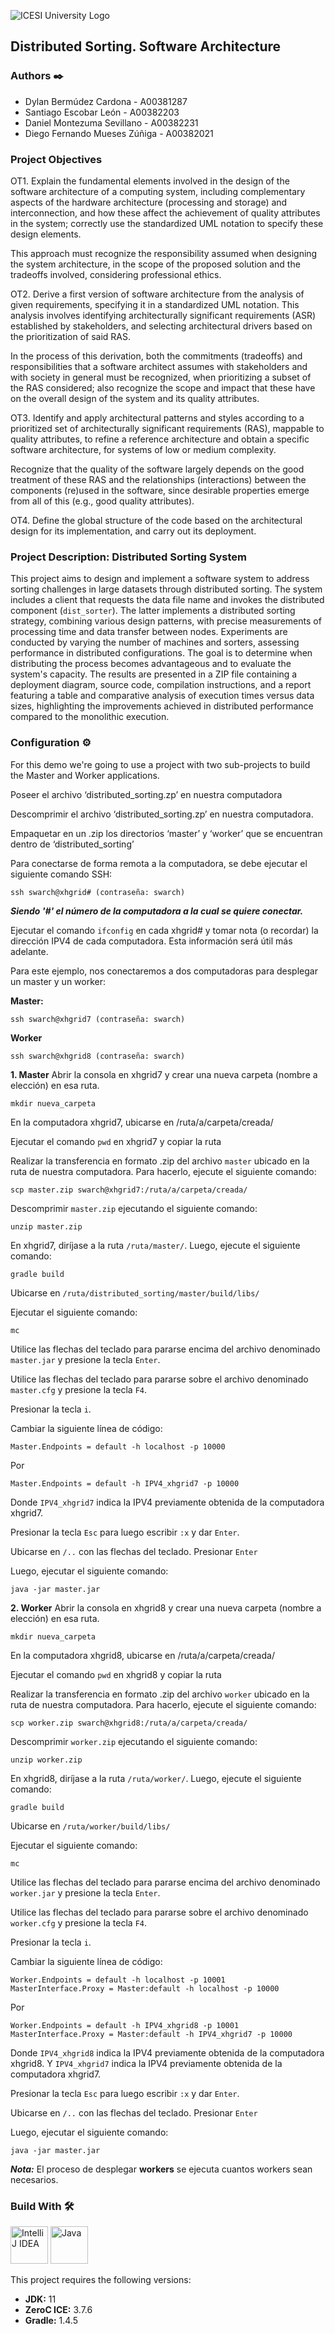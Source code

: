 ![ICESI University Logo](https://www.icesi.edu.co/launiversidad/images/La_universidad/logo_icesi.png)

## Distributed Sorting. Software Architecture

### **Authors** ✒️

- Dylan Bermúdez Cardona - A00381287
- Santiago Escobar León - A00382203
- Daniel Montezuma Sevillano - A00382231
- Diego Fernando Mueses Zúñiga - A00382021

### **Project Objectives**

OT1. Explain the fundamental elements involved in the design of the software architecture of a computing system, including complementary aspects of the hardware architecture (processing and storage) and interconnection, and how these affect the achievement of quality attributes in the system; correctly use the standardized UML notation to specify these design elements.

This approach must recognize the responsibility assumed when designing the system architecture, in the scope of the proposed solution and the tradeoffs involved, considering professional ethics.

OT2. Derive a first version of software architecture from the analysis of given requirements, specifying it in a standardized UML notation. This analysis involves identifying architecturally significant requirements (ASR) established by stakeholders, and selecting architectural drivers based on the prioritization of said RAS.

In the process of this derivation, both the commitments (tradeoffs) and responsibilities that a software architect assumes with stakeholders and with society in general must be recognized, when prioritizing a subset of the RAS considered; also recognize the scope and impact that these have on the overall design of the system and its quality attributes.

OT3. Identify and apply architectural patterns and styles according to a prioritized set of architecturally significant requirements (RAS), mappable to quality attributes, to refine a reference architecture and obtain a specific software architecture, for systems of low or medium complexity.

Recognize that the quality of the software largely depends on the good treatment of these RAS and the relationships (interactions) between the components (re)used in the software, since desirable properties emerge from all of this (e.g., good quality attributes).

OT4. Define the global structure of the code based on the architectural design for its implementation, and carry out its deployment.

### **Project Description: Distributed Sorting System**

This project aims to design and implement a software system to address sorting challenges in large datasets through distributed sorting. The system includes a client that requests the data file name and invokes the distributed component (`dist_sorter`). The latter implements a distributed sorting strategy, combining various design patterns, with precise measurements of processing time and data transfer between nodes. Experiments are conducted by varying the number of machines and sorters, assessing performance in distributed configurations. The goal is to determine when distributing the process becomes advantageous and to evaluate the system's capacity. The results are presented in a ZIP file containing a deployment diagram, source code, compilation instructions, and a report featuring a table and comparative analysis of execution times versus data sizes, highlighting the improvements achieved in distributed performance compared to the monolithic execution.

### **Configuration** ⚙️
For this demo we're going to use a project with two sub-projects to build the Master and Worker applications.

Poseer el archivo ‘distributed_sorting.zp’ en nuestra computadora 

Descomprimir el archivo ‘distributed_sorting.zp’ en nuestra computadora. 

Empaquetar en un .zip los directorios ‘master’ y ‘worker’ que se encuentran dentro de ‘distributed_sorting’ 

Para conectarse de forma remota a la computadora, se debe ejecutar el siguiente comando SSH: 

```
ssh swarch@xhgrid# (contraseña: swarch)
```

***Siendo '#' el número de la computadora a la cual se quiere conectar.***

Ejecutar el comando `ifconfig` en cada xhgrid# y tomar nota (o recordar) la dirección IPV4 de cada computadora. Esta información será útil más adelante.

Para este ejemplo, nos conectaremos a dos computadoras para desplegar un master y un worker:

**Master:**
```
ssh swarch@xhgrid7 (contraseña: swarch)
```

**Worker**
```
ssh swarch@xhgrid8 (contraseña: swarch)
```

**1. Master**
Abrir la consola en xhgrid7 y crear una nueva carpeta (nombre a elección) en esa ruta.
```
mkdir nueva_carpeta
```
En la computadora xhgrid7, ubicarse en /ruta/a/carpeta/creada/

Ejecutar el comando `pwd` en xhgrid7 y copiar la ruta

Realizar la transferencia en formato .zip del archivo `master` ubicado en la ruta de nuestra computadora. Para hacerlo, ejecute el siguiente comando:

```
scp master.zip swarch@xhgrid7:/ruta/a/carpeta/creada/
```

Descomprimir `master.zip` ejecutando el siguiente comando:

```
unzip master.zip
```

En xhgrid7, diríjase a la ruta `/ruta/master/`. Luego, ejecute el siguiente comando:

```
gradle build
```

Ubicarse en `/ruta/distributed_sorting/master/build/libs/`

Ejecutar el siguiente comando:

```
mc
```

Utilice las flechas del teclado para pararse encima del archivo denominado `master.jar` y presione la tecla `Enter`.

Utilice las flechas del teclado para pararse sobre el archivo denominado `master.cfg` y presione la tecla `F4`.

Presionar la tecla `i`.

Cambiar la siguiente línea de código:

```
Master.Endpoints = default -h localhost -p 10000
```

Por

```
Master.Endpoints = default -h IPV4_xhgrid7 -p 10000
```

Donde `IPV4_xhgrid7` indica la IPV4 previamente obtenida de la computadora xhgrid7.

Presionar la tecla `Esc` para luego escribir `:x` y dar `Enter`.

Ubicarse en `/..` con las flechas del teclado. Presionar `Enter`

Luego, ejecutar el siguiente comando:

```
java -jar master.jar
```

**2. Worker**
Abrir la consola en xhgrid8 y crear una nueva carpeta (nombre a elección) en esa ruta.
```
mkdir nueva_carpeta
```
En la computadora xhgrid8, ubicarse en /ruta/a/carpeta/creada/

Ejecutar el comando `pwd` en xhgrid8 y copiar la ruta

Realizar la transferencia en formato .zip del archivo `worker` ubicado en la ruta de nuestra computadora. Para hacerlo, ejecute el siguiente comando:

```
scp worker.zip swarch@xhgrid8:/ruta/a/carpeta/creada/
```

Descomprimir `worker.zip` ejecutando el siguiente comando:

```
unzip worker.zip
```

En xhgrid8, diríjase a la ruta `/ruta/worker/`. Luego, ejecute el siguiente comando:

```
gradle build
```

Ubicarse en `/ruta/worker/build/libs/`

Ejecutar el siguiente comando:

```
mc
```

Utilice las flechas del teclado para pararse encima del archivo denominado `worker.jar` y presione la tecla `Enter`.

Utilice las flechas del teclado para pararse sobre el archivo denominado `worker.cfg` y presione la tecla `F4`.

Presionar la tecla `i`.

Cambiar la siguiente línea de código:

```
Worker.Endpoints = default -h localhost -p 10001
MasterInterface.Proxy = Master:default -h localhost -p 10000
```

Por

```
Worker.Endpoints = default -h IPV4_xhgrid8 -p 10001
MasterInterface.Proxy = Master:default -h IPV4_xhgrid7 -p 10000
```

Donde `IPV4_xhgrid8` indica la IPV4 previamente obtenida de la computadora xhgrid8. Y `IPV4_xhgrid7` indica la IPV4 previamente obtenida de la computadora xhgrid7.

Presionar la tecla `Esc` para luego escribir `:x` y dar `Enter`.

Ubicarse en `/..` con las flechas del teclado. Presionar `Enter`

Luego, ejecutar el siguiente comando:

```
java -jar master.jar
```

***Nota:*** El proceso de desplegar **workers** se ejecuta cuantos workers sean necesarios.

### **Build With** 🛠️

<div style="text-align: left">
    <p>
        <a href="https://www.jetbrains.com/idea/" target="_blank"> <img alt="IntelliJ IDEA" src="https://cdn.svgporn.com/logos/intellij-idea.svg" height="60" width = "60"></a>
        <a href="https://www.java.com/" target="_blank"> <img alt="Java" src="https://cdn.svgporn.com/logos/java.svg" height="60" width = "60"></a>
    </p>
</div>

This project requires the following versions:

- **JDK:** 11
- **ZeroC ICE:** 3.7.6
- **Gradle:** 1.4.5
